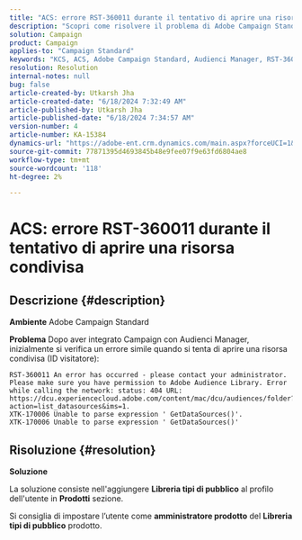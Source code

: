 ```yaml
---
title: "ACS: errore RST-360011 durante il tentativo di aprire una risorsa condivisa"
description: "Scopri come risolvere il problema di Adobe Campaign Standard in cui si verifica un errore durante il tentativo di aprire una risorsa condivisa."
solution: Campaign
product: Campaign
applies-to: "Campaign Standard"
keywords: "KCS, ACS, Adobe Campaign Standard, Audienci Manager, RST-360011, errore, apri risorsa condivisa"
resolution: Resolution
internal-notes: null
bug: false
article-created-by: Utkarsh Jha
article-created-date: "6/18/2024 7:32:49 AM"
article-published-by: Utkarsh Jha
article-published-date: "6/18/2024 7:34:57 AM"
version-number: 4
article-number: KA-15384
dynamics-url: "https://adobe-ent.crm.dynamics.com/main.aspx?forceUCI=1&pagetype=entityrecord&etn=knowledgearticle&id=9272baf0-442d-ef11-840b-6045bd06eea5"
source-git-commit: 77871395d4693845b48e9fee07f9e63fd6804ae8
workflow-type: tm+mt
source-wordcount: '118'
ht-degree: 2%

---
```


# ACS: errore RST-360011 durante il tentativo di aprire una risorsa condivisa

## Descrizione {#description}


<b>Ambiente</b>
Adobe Campaign Standard

<b>Problema</b>
Dopo aver integrato Campaign con Audienci Manager, inizialmente si verifica un errore simile quando si tenta di aprire una risorsa condivisa (ID visitatore):


```
RST-360011 An error has occurred - please contact your administrator.
Please make sure you have permission to Adobe Audience Library. Error while calling the network: status: 404 URL: https://dcu.experiencecloud.adobe.com/content/mac/dcu/audiences/folder?action=list_datasources&ims=1.
XTK-170006 Unable to parse expression ' GetDataSources()'.
XTK-170006 Unable to parse expression ' GetDataSources()'
```





## Risoluzione {#resolution}


<b>Soluzione</b>

La soluzione consiste nell&#39;aggiungere <b>Libreria tipi di pubblico</b> al profilo dell&#39;utente in <b>Prodotti</b> sezione.

Si consiglia di impostare l’utente come <b>amministratore prodotto</b> del <b>Libreria tipi di pubblico</b> prodotto.
